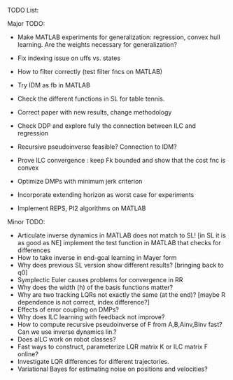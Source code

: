 TODO List:

Major TODO:

- Make MATLAB experiments for generalization: regression, convex hull learning. 
  Are the weights necessary for generalization? 
- Fix indexing issue on uffs vs. states
- How to filter correctly (test filter fncs on MATLAB)
- Try IDM as fb in MATLAB
- Check the different functions in SL for table tennis.
- Correct paper with new results, change methodology

- Check DDP and explore fully the connection between ILC and regression
- Recursive pseudoinverse feasible? Connection to IDM?
- Prove ILC convergence : keep Fk bounded and show that the cost fnc is convex
- Optimize DMPs with minimum jerk criterion
- Incorporate extending horizon as worst case for experiments
- Implement REPS, PI2 algorithms on MATLAB


Minor TODO:

- Articulate inverse dynamics in MATLAB does not match to SL! [in SL it is as good as NE]
implement the test function in MATLAB that checks for differences
- How to take inverse in end-goal learning in Mayer form
- Why does previous SL version show different results? [bringing back to q0]
- Symplectic Euler causes problems for convergence in RR
- Why does the width (h) of the basis functions matter?
- Why are two tracking LQRs not exactly the same (at the end)? 
  [maybe R dependence is not correct, index difference?]
- Effects of error coupling on DMPs?
- Why does ILC learning with feedback not improve?
- How to compute recursive pseudoinverse of F from A,B,Ainv,Binv fast? Can we use inverse dynamics lin.?
- Does aILC work on robot classes?
- Fast ways to construct, parameterize LQR matrix K or ILC matrix F online?
- Investigate LQR differences for different trajectories.
- Variational Bayes for estimating noise on positions and velocities?